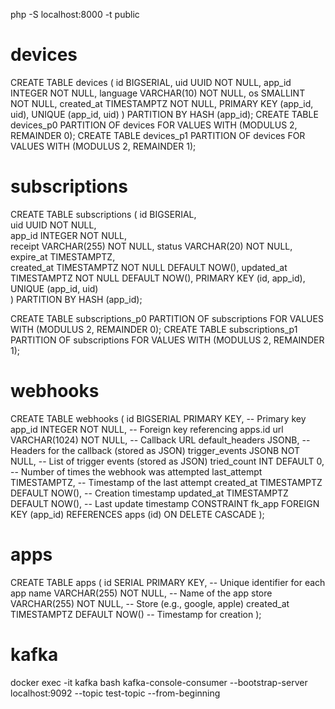php -S localhost:8000 -t public

# devices
CREATE TABLE devices (
    id BIGSERIAL,
    uid UUID NOT NULL,
    app_id INTEGER NOT NULL,
    language VARCHAR(10) NOT NULL,
    os SMALLINT NOT NULL,
    created_at TIMESTAMPTZ NOT NULL,
    PRIMARY KEY (app_id, uid),
    UNIQUE (app_id, uid)
) PARTITION BY HASH (app_id);
CREATE TABLE devices_p0 PARTITION OF devices FOR VALUES WITH (MODULUS 2, REMAINDER 0);
CREATE TABLE devices_p1 PARTITION OF devices FOR VALUES WITH (MODULUS 2, REMAINDER 1);

# subscriptions
CREATE TABLE subscriptions (
    id BIGSERIAL,                 
    uid UUID NOT NULL,            
    app_id INTEGER NOT NULL,      
    receipt VARCHAR(255) NOT NULL,
    status VARCHAR(20) NOT NULL,  
    expire_at TIMESTAMPTZ,        
    created_at TIMESTAMPTZ NOT NULL DEFAULT NOW(),
    updated_at TIMESTAMPTZ NOT NULL DEFAULT NOW(),
    PRIMARY KEY (id, app_id),
    UNIQUE (app_id, uid)     
) PARTITION BY HASH (app_id);

CREATE TABLE subscriptions_p0 PARTITION OF subscriptions
    FOR VALUES WITH (MODULUS 2, REMAINDER 0);
CREATE TABLE subscriptions_p1 PARTITION OF subscriptions
    FOR VALUES WITH (MODULUS 2, REMAINDER 1);

# webhooks
CREATE TABLE webhooks (
    id BIGSERIAL PRIMARY KEY, -- Primary key
    app_id INTEGER NOT NULL, -- Foreign key referencing apps.id
    url VARCHAR(1024) NOT NULL, -- Callback URL
    default_headers JSONB, -- Headers for the callback (stored as JSON)
    trigger_events JSONB NOT NULL, -- List of trigger events (stored as JSON)
    tried_count INT DEFAULT 0, -- Number of times the webhook was attempted
    last_attempt TIMESTAMPTZ, -- Timestamp of the last attempt
    created_at TIMESTAMPTZ DEFAULT NOW(), -- Creation timestamp
    updated_at TIMESTAMPTZ DEFAULT NOW(), -- Last update timestamp
    CONSTRAINT fk_app FOREIGN KEY (app_id) REFERENCES apps (id) ON DELETE CASCADE
);

# apps
CREATE TABLE apps (
    id SERIAL PRIMARY KEY,      -- Unique identifier for each app
    name VARCHAR(255) NOT NULL, -- Name of the app
    store VARCHAR(255) NOT NULL, -- Store (e.g., google, apple)
    created_at TIMESTAMPTZ DEFAULT NOW() -- Timestamp for creation
);

# kafka
docker exec -it kafka bash
kafka-console-consumer --bootstrap-server localhost:9092 --topic test-topic --from-beginning
